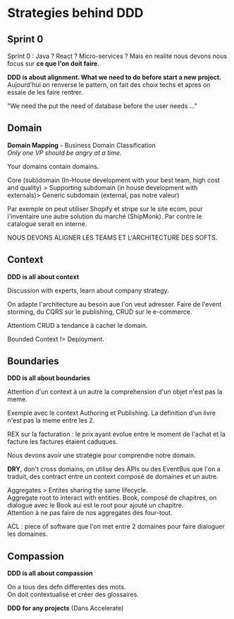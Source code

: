 # Strategies behind DDD

## Sprint 0

Sprint 0 : Java ? React ? Micro-services ?
Mais en realite nous devons nous focus sur **ce que l'on doit faire**.

**DDD is about alignment. What we need to do before start a new project.**
Aujourd'hui on renverse le pattern, on fait des choix techs et apres on essaie de les faire rentrer.

"We need the put the need of database before the user needs ..."

## Domain 

**Domain Mapping** - Business Domain Classification  
_Only one VP should be angry at a time._

Your domains contain domains.

Core (sub)domain (In-House development with your best team, high cost and quality) > Supporting subdomain (in house development with externals)> Generic subdomain (external, pas notre valeur)

Par exemple on peut utiliser Shopify et stripe sur le site ecom, pour l'inventaire une autre solution du marché (ShipMonk).
Par contre le catalogue serait en interne.

NOUS DEVONS ALIGNER LES TEAMS ET L'ARCHITECTURE DES SOFTS.

## Context 

**DDD is all about context**

Discussion with experts, learn about company strategy.

On adapte l'architecture au besoin aue l'on veut adresser.
Faire de l'event storming, du CQRS sur le publishing, CRUD sur le e-commerce.

Attentiom CRUD a tendance à cacher le domain.

Bounded Context != Deployment.

## Boundaries

**DDD is all about boundaries**

Attention d'un context à un autre la comprehension d'un objet n'est pas la meme.

Exemple avec le context Authoring et Publishing. La definition d'un livre n'est pas la meme entre les 2.

REX sur la facturation : le prix ayant evolue entre le moment de l'achat et la facture les factures étaient caduques.

Nous devons avoir une strategie pour comprendre notre domain.

**DRY**, don't cross domains, on utilise des APIs ou des EventBus que l'on a traduit, des contract entre un context composé de domaines et un autre.

Aggregates > Entites sharing the same lifecycle.  
Aggregate root to interact with entities. Book, composé de chapitres, on dialogue avec le Book aui est le root pour ajouté un chapitre.  
Attention à ne pas faire de nos aggregates des four-tout.

ACL : piece of software que l'on met entre 2 domaines pour faire dialoguer les domaines.


## Compassion

**DDD is all about compassion**

On a tous des defn differentes des mots.  
On doit contextualisé et créer des glossaires.  

**DDD for any projects** (Dans Accelerate)

